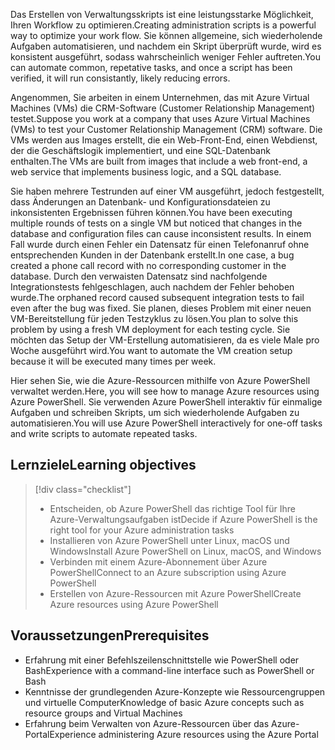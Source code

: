 <span data-ttu-id="b07b6-101">Das Erstellen von Verwaltungsskripts ist eine leistungsstarke Möglichkeit, Ihren Workflow zu optimieren.</span><span class="sxs-lookup"><span data-stu-id="b07b6-101">Creating administration scripts is a powerful way to optimize your work flow.</span></span> <span data-ttu-id="b07b6-102">Sie können allgemeine, sich wiederholende Aufgaben automatisieren, und nachdem ein Skript überprüft wurde, wird es konsistent ausgeführt, sodass wahrscheinlich weniger Fehler auftreten.</span><span class="sxs-lookup"><span data-stu-id="b07b6-102">You can automate common, repetative tasks, and once a script has been verified, it will run consistantly, likely reducing errors.</span></span>

<span data-ttu-id="b07b6-103">Angenommen, Sie arbeiten in einem Unternehmen, das mit Azure Virtual Machines (VMs) die CRM-Software (Customer Relationship Management) testet.</span><span class="sxs-lookup"><span data-stu-id="b07b6-103">Suppose you work at a company that uses Azure Virtual Machines (VMs) to test your Customer Relationship Management (CRM) software.</span></span> <span data-ttu-id="b07b6-104">Die VMs werden aus Images erstellt, die ein Web-Front-End, einen Webdienst, der die Geschäftslogik implementiert, und eine SQL-Datenbank enthalten.</span><span class="sxs-lookup"><span data-stu-id="b07b6-104">The VMs are built from images that include a web front-end, a web service that implements business logic, and a SQL database.</span></span>

<span data-ttu-id="b07b6-105">Sie haben mehrere Testrunden auf einer VM ausgeführt, jedoch festgestellt, dass Änderungen an Datenbank- und Konfigurationsdateien zu inkonsistenten Ergebnissen führen können.</span><span class="sxs-lookup"><span data-stu-id="b07b6-105">You have been executing multiple rounds of tests on a single VM but noticed that changes in the database and configuration files can cause inconsistent results.</span></span> <span data-ttu-id="b07b6-106">In einem Fall wurde durch einen Fehler ein Datensatz für einen Telefonanruf ohne entsprechenden Kunden in der Datenbank erstellt.</span><span class="sxs-lookup"><span data-stu-id="b07b6-106">In one case, a bug created a phone call record with no corresponding customer in the database.</span></span> <span data-ttu-id="b07b6-107">Durch den verwaisten Datensatz sind nachfolgende Integrationstests fehlgeschlagen, auch nachdem der Fehler behoben wurde.</span><span class="sxs-lookup"><span data-stu-id="b07b6-107">The orphaned record caused subsequent integration tests to fail even after the bug was fixed.</span></span> <span data-ttu-id="b07b6-108">Sie planen, dieses Problem mit einer neuen VM-Bereitstellung für jeden Testzyklus zu lösen.</span><span class="sxs-lookup"><span data-stu-id="b07b6-108">You plan to solve this problem by using a fresh VM deployment for each testing cycle.</span></span> <span data-ttu-id="b07b6-109">Sie möchten das Setup der VM-Erstellung automatisieren, da es viele Male pro Woche ausgeführt wird.</span><span class="sxs-lookup"><span data-stu-id="b07b6-109">You want to automate the VM creation setup because it will be executed many times per week.</span></span> 

<span data-ttu-id="b07b6-110">Hier sehen Sie, wie die Azure-Ressourcen mithilfe von Azure PowerShell verwaltet werden.</span><span class="sxs-lookup"><span data-stu-id="b07b6-110">Here, you will see how to manage Azure resources using Azure PowerShell.</span></span> <span data-ttu-id="b07b6-111">Sie verwenden Azure PowerShell interaktiv für einmalige Aufgaben und schreiben Skripts, um sich wiederholende Aufgaben zu automatisieren.</span><span class="sxs-lookup"><span data-stu-id="b07b6-111">You will use Azure PowerShell interactively for one-off tasks and write scripts to automate repeated tasks.</span></span> 

## <a name="learning-objectives"></a><span data-ttu-id="b07b6-112">Lernziele</span><span class="sxs-lookup"><span data-stu-id="b07b6-112">Learning objectives</span></span>
> [!div class="checklist"]
> * <span data-ttu-id="b07b6-113">Entscheiden, ob Azure PowerShell das richtige Tool für Ihre Azure-Verwaltungsaufgaben ist</span><span class="sxs-lookup"><span data-stu-id="b07b6-113">Decide if Azure PowerShell is the right tool for your Azure administration tasks</span></span>
> * <span data-ttu-id="b07b6-114">Installieren von Azure PowerShell unter Linux, macOS und Windows</span><span class="sxs-lookup"><span data-stu-id="b07b6-114">Install Azure PowerShell on Linux, macOS, and Windows</span></span>
> * <span data-ttu-id="b07b6-115">Verbinden mit einem Azure-Abonnement über Azure PowerShell</span><span class="sxs-lookup"><span data-stu-id="b07b6-115">Connect to an Azure subscription using Azure PowerShell</span></span>
> * <span data-ttu-id="b07b6-116">Erstellen von Azure-Ressourcen mit Azure PowerShell</span><span class="sxs-lookup"><span data-stu-id="b07b6-116">Create Azure resources using Azure PowerShell</span></span>

## <a name="prerequisites"></a><span data-ttu-id="b07b6-117">Voraussetzungen</span><span class="sxs-lookup"><span data-stu-id="b07b6-117">Prerequisites</span></span>
- <span data-ttu-id="b07b6-118">Erfahrung mit einer Befehlszeilenschnittstelle wie PowerShell oder Bash</span><span class="sxs-lookup"><span data-stu-id="b07b6-118">Experience with a command-line interface such as PowerShell or Bash</span></span>
- <span data-ttu-id="b07b6-119">Kenntnisse der grundlegenden Azure-Konzepte wie Ressourcengruppen und virtuelle Computer</span><span class="sxs-lookup"><span data-stu-id="b07b6-119">Knowledge of basic Azure concepts such as resource groups and Virtual Machines</span></span>
- <span data-ttu-id="b07b6-120">Erfahrung beim Verwalten von Azure-Ressourcen über das Azure-Portal</span><span class="sxs-lookup"><span data-stu-id="b07b6-120">Experience administering Azure resources using the Azure Portal</span></span>
